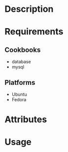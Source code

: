 Description
===========

Requirements
============

## Cookbooks

* database
* mysql

## Platforms

* Ubuntu
* Fedora

Attributes 
==========

Usage
=====

